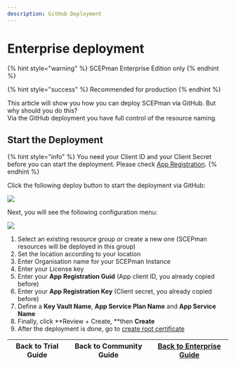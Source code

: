 ```yaml
---
description: GitHub Deployment
---
```


# Enterprise deployment

{% hint style="warning" %}
SCEPman Enterprise Edition only
{% endhint %}

{% hint style="success" %}
Recommended for production
{% endhint %}

This article will show you how you can deploy SCEPman via GitHub. But why should you do this?\
Via the GitHub deployment you have full control of the resource naming.

## Start the Deployment

{% hint style="info" %}
You need your Client ID and your Client Secret before you can start the deployment. Please check [App Registration](../azure-app-registration.md).
{% endhint %}

Click the following deploy button to start the deployment via GitHub:

[![](https://camo.githubusercontent.com/decd8b19034344bb486631a9d3501b663b199bf367c8a9eb2c43ad0df9be10b2/687474703a2f2f617a7572656465706c6f792e6e65742f6465706c6f79627574746f6e2e706e67)](https://portal.azure.com/#create/Microsoft.Template/uri/https%3A%2F%2Fraw.githubusercontent.com%2Fscepman%2Finstall%2Fmaster%2Fazuredeploy.json)

Next, you will see the following configuration menu:

![](<../../.gitbook/assets/2021-10-11 13\_34\_23-Custom deployment - Microsoft Azure and 11 more pages - C4A8 EHamed - Microsoft​.png>)

1. Select an existing resource group or create a new one (SCEPman resources will be deployed in this group)
2. Set the location according to your location
3. Enter Organisation name for your SCEPman Instance
4. Enter your License key
5. Enter your **App Registration Guid** (App client ID, you already copied before)
6. Enter your **App Registration Key** (Client secret, you already copied before)
7. Define a **Key Vault Name**, **App Service Plan Name** and **App Service Name**
8. Finally, click **Review + Create, **then **Create**
9. After the deployment is done, go to [create root certificate](../first-run-root-cert.md)

| Back to Trial Guide | Back to Community Guide | [Back to Enterprise Guide](../../scepman-deployment/enterprise-guide.md#step-2-deploy-scepman-base-services) |
| ------------------- | ----------------------- | ------------------------------------------------------------------------------------------------------------ |
